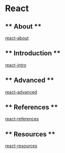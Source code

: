 # React

<!-- tabs:start -->

## ** About **
[react-about](react-about.md ':include')

## ** Introduction **
[react-intro](react-intro.md ':include')

## ** Advanced **
[react-advanced](react-advanced.md ':include')

## ** References **
[react-references](react-references.md ':include')

## ** Resources **
[react-resources](react-resources.md ':include')

<!-- tabs:end -->
